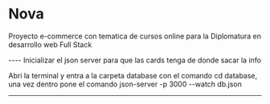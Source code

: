 # Nova
Proyecto e-commerce con tematica de cursos online para la Diplomatura en desarrollo web Full Stack 

---- Inicializar el json server para que las cards tenga de donde sacar la info 

Abri la terminal y entra a la carpeta database con el comando cd database, una vez dentro pone el comando json-server -p 3000 --watch db.json

----
